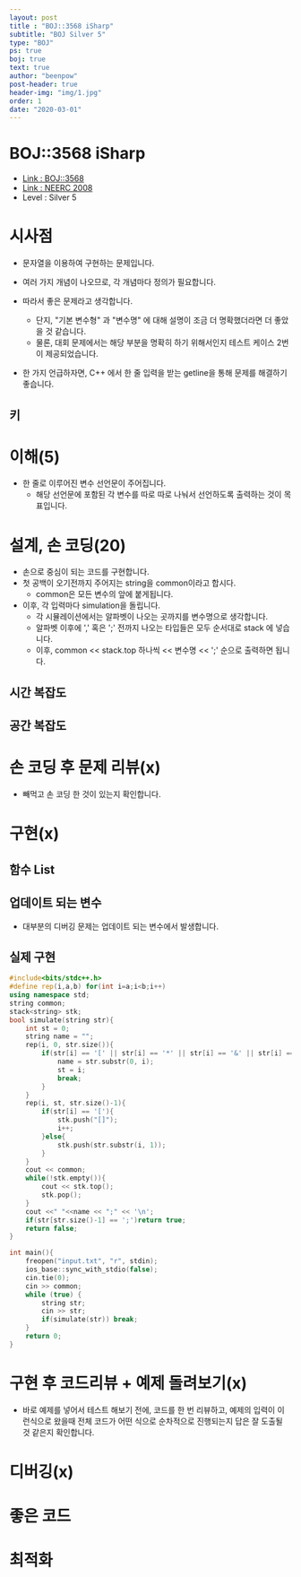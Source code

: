 ```yaml
---
layout: post
title : "BOJ::3568 iSharp"
subtitle: "BOJ Silver 5"
type: "BOJ"
ps: true
boj: true
text: true
author: "beenpow"
post-header: true
header-img: "img/1.jpg"
order: 1
date: "2020-03-01"
---
```



# BOJ::3568 iSharp
- [Link : BOJ::3568](https://www.acmicpc.net/problem/3568)
- [Link : NEERC 2008](https://neerc.ifmo.ru/archive/index.html)
- Level : Silver 5

# 시사점
- 문자열을 이용하여 구현하는 문제입니다.
- 여러 가지 개념이 나오므로, 각 개념마다 정의가 필요합니다.
- 따라서 좋은 문제라고 생각합니다.
  - 단지, "기본 변수형" 과 "변수명" 에 대해 설명이 조금 더 명확했더라면 더 좋았을 것 같습니다.
  - 물론, 대회 문제에서는 해당 부분을 명확히 하기 위해서인지 테스트 케이스 2번이 제공되었습니다.

- 한 가지 언급하자면, C++ 에서 한 줄 입력을 받는 getline을 통해 문제를 해결하기 좋습니다.

## 키

# 이해(5)
- 한 줄로 이루어진 변수 선언문이 주어집니다.
  - 해당 선언문에 포함된 각 변수를 따로 따로 나눠서 선언하도록 출력하는 것이 목표입니다.

# 설계, 손 코딩(20)
- 손으로 중심이 되는 코드를 구현합니다.
- 첫 공백이 오기전까지 주어지는 string을 common이라고 합시다.
  - common은 모든 변수의 앞에 붙게됩니다.
- 이후, 각 입력마다 simulation을 돌립니다.
  - 각 시뮬레이션에서는 알파벳이 나오는 곳까지를 변수명으로 생각합니다.
  - 알파벳 이후에 ',' 혹은 ';' 전까지 나오는 타입들은 모두 순서대로 stack 에 넣습니다.
  - 이후, common << stack.top 하나씩 << 변수명 << ';' 순으로 출력하면 됩니다.

## 시간 복잡도

## 공간 복잡도

# 손 코딩 후 문제 리뷰(x)
- 빼먹고 손 코딩 한 것이 있는지 확인합니다.

# 구현(x)

## 함수 List 

## 업데이트 되는 변수
- 대부분의 디버깅 문제는 업데이트 되는 변수에서 발생합니다.

## 실제 구현 

```cpp
#include<bits/stdc++.h>
#define rep(i,a,b) for(int i=a;i<b;i++)
using namespace std;
string common;
stack<string> stk;
bool simulate(string str){
    int st = 0;
    string name = "";
    rep(i, 0, str.size()){
        if(str[i] == '[' || str[i] == '*' || str[i] == '&' || str[i] == ',' || str[i] == ';'){
            name = str.substr(0, i);
            st = i;
            break;
        }
    }
    rep(i, st, str.size()-1){
        if(str[i] == '['){
            stk.push("[]");
            i++;
        }else{
            stk.push(str.substr(i, 1));
        }
    }
    cout << common;
    while(!stk.empty()){
        cout << stk.top();
        stk.pop();
    }
    cout <<" "<<name << ";" << '\n';
    if(str[str.size()-1] == ';')return true;
    return false;
}

int main(){
    freopen("input.txt", "r", stdin);
    ios_base::sync_with_stdio(false);
    cin.tie(0);
    cin >> common;
    while (true) {
        string str;
        cin >> str;
        if(simulate(str)) break;
    }
    return 0;
}
```

# 구현 후 코드리뷰 + 예제 돌려보기(x)
- 바로 예제를 넣어서 테스트 해보기 전에, 코드를 한 번 리뷰하고, 예제의 입력이 이런식으로 왔을때
  전체 코드가 어떤 식으로 순차적으로 진행되는지 답은 잘 도출될 것 같은지 확인합니다.

# 디버깅(x)

# 좋은 코드

# 최적화
